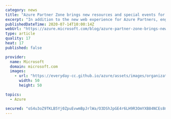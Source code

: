 ```yaml
---
category: news
title: "Azure Partner Zone brings new resources and special events for Partners"
excerpt: "In addition to the new web experience for Azure Partners, engineering and marketing teams across Azure will be hosting special events for partners, designed to help build, scale, and secure your Azure practice."
publishedDateTime: 2020-07-14T10:00:14Z
webUrl: "https://azure.microsoft.com/blog/azure-partner-zone-brings-new-resources-and-special-events-for-partners/"
type: article
quality: 17
heat: 17
published: false

provider:
  name: Microsoft
  domain: microsoft.com
  images:
    - url: "https://everyday-cc.github.io/azure/assets/images/organizations/microsoft.com-50x50.jpg"
      width: 50
      height: 50

topics:
  - Azure

secured: "oS4u3oZ9TKLB5Yj0ZpuEvwmBpJrlWa/O3DShJpGE4r6LH9R3OmYXB84NCEs8m/hjxFdehsKs5XI6AD8clPtOrkDkzJMluQyWwqwBZiCSzTLiTITpt+rr00mESFyuYshiR1LbuaaZ1+YFmaGE5XhZB2PRiuKJo+QMOvplCWrwP6Z3SWZPbpfSQRpM+nCP0z/MkDXA9sZpH5hwlGClF9bLpOmcwD8S7SDhEEgBgntxQwVcnDXriyu0I9meEnoUrNWDZDNTgwCNqWY/Bl6DXekQViHSyGxySjTwqOPnKZNYI5Xz4QCc/zhLXhqYX5rxMfJIdPJMMw1Hu3S+Y6roOlcvEw==;AyVLH7W0cHBpK/RCd0y0vw=="
---
```


